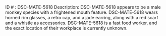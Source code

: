 ID # : DSC-MATE-5618
Description: DSC-MATE-5618 appears to be a male monkey species with a frightened mouth feature. DSC-MATE-5618 wears horned rim glasses, a retro cap, and a jade earring, along with a red scarf and a whistle as accessories. DSC-MATE-5618 is a fast food worker, and the exact location of their workplace is currently unknown.